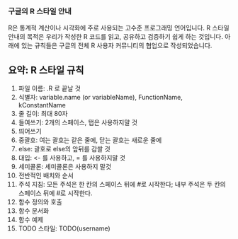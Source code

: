 ### 구글의 R 스타일 안내

R은 통계적 계산이나 시각화에 주로 사용되는 고수준 프로그래밍 언어입니다. R 스타일 안내의 목적은 우리가 작성한 R 코드를 읽고, 공유하고 검증하기 쉽게 하는 것입니다. 아래에 있는 규칙들은 구글의 전체 R 사용자 커뮤니티의 협업으로 작성되었습니다.

## 요약: R 스타일 규칙
  1. 파일 이름: .R 로 끝날 것
  2. 식별자: variable.name (or variableName), FunctionName, kConstantName
  3. 줄 길이: 최대 80자
  4. 들여쓰기: 2개의 스페이스, 탭은 사용하지말 것
  5. 띄어쓰기
  6. 중괄호: 여는 괄호는 같은 줄에, 닫는 괄호는 새로운 줄에
  7. else: 괄호로 else의 앞뒤를 감쌀 것
  8. 대입: <- 를 사용하고, = 를 사용하지말 것
  9. 세미콜론: 세미콜론은 사용하지 말것
  10. 전반적인 배치와 순서
  11. 주석 지침: 모든 주석은 한 칸의 스페이스 뒤에 #로 시작한다; 내부 주석은 두 칸의 스페이스 뒤에 #로 시작한다.
  12. 함수 정의와 호출
  13. 함수 문서화
  14. 함수 예제
  15. TODO 스타일: TODO(username)